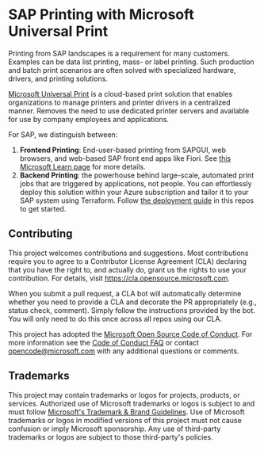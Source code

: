 # SAP Printing with Microsoft Universal Print

Printing from SAP landscapes is a requirement for many customers. Examples can be data list printing, mass- or label printing. Such production and batch print scenarios are often solved with specialized hardware, drivers, and printing solutions.

[Microsoft Universal Print](https://learn.microsoft.com/universal-print/fundamentals/universal-print-whatis) is a cloud-based print solution that enables organizations to manage printers and printer drivers in a centralized manner. Removes the need to use dedicated printer servers and available for use by company employees and applications.

For SAP, we distinguish between:

1. **Frontend Printing**: End-user-based printing from SAPGUI, web browsers, and web-based SAP front end apps like Fiori. See [this Microsoft Learn page](https://learn.microsoft.com/azure/sap/workloads/universal-print-sap-frontend) for more details. 
2. **Backend Printing**: the powerhouse behind large-scale, automated print jobs that are triggered by applications, not people. You can effortlessly deploy this solution within your Azure subscription and tailor it to your SAP system using Terraform. Follow [the deployment guide](GETTING_STARTED.md) in this repos to get started.

## Contributing

This project welcomes contributions and suggestions.  Most contributions require you to agree to a Contributor License Agreement (CLA) declaring that you have the right to, and actually do, grant us the rights to use your contribution. For details, visit https://cla.opensource.microsoft.com.

When you submit a pull request, a CLA bot will automatically determine whether you need to provide a CLA and decorate the PR appropriately (e.g., status check, comment). Simply follow the instructions provided by the bot. You will only need to do this once across all repos using our CLA.

This project has adopted the [Microsoft Open Source Code of Conduct](https://opensource.microsoft.com/codeofconduct/). For more information see the [Code of Conduct FAQ](https://opensource.microsoft.com/codeofconduct/faq/) or contact [opencode@microsoft.com](mailto:opencode@microsoft.com) with any additional questions or comments.

## Trademarks

This project may contain trademarks or logos for projects, products, or services. Authorized use of Microsoft trademarks or logos is subject to and must follow [Microsoft's Trademark & Brand Guidelines](https://www.microsoft.com/en-us/legal/intellectualproperty/trademarks/usage/general). Use of Microsoft trademarks or logos in modified versions of this project must not cause confusion or imply Microsoft sponsorship. Any use of third-party trademarks or logos are subject to those third-party's policies.
